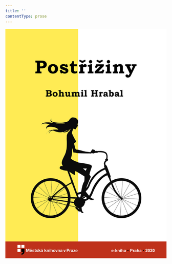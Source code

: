 ```yaml
---
title: ''
contentType: prose
---
```


![obalka_postriziny.jpg](./resources/obalka_postriziny_fmt.png)
